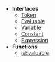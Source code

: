 - **Interfaces**
	* [Token](reference/v/0.2.1/core/definitions/Token)
	* [Evaluable](reference/v/0.2.1/core/definitions/Evaluable)
	* [Variable](reference/v/0.2.1/core/definitions/Variable)
	* [Constant](reference/v/0.2.1/core/definitions/Constant)
	* [Expression](reference/v/0.2.1/core/definitions/Expression)
- **Functions**
	* [isEvaluable](reference/v/0.2.1/core/definitions/isEvaluable)